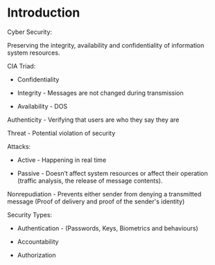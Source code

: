 # Introduction
Cyber Security:

Preserving the integrity, availability and confidentiality of information system resources.

CIA Triad:

- Confidentiality

- Integrity - Messages are not changed during transmission

- Availability - DOS

Authenticity - Verifying that users are who they say they are

Threat - Potential violation of security

Attacks:

- Active - Happening in real time

- Passive - Doesn’t affect system resources or affect their operation (traffic analysis, the release of message contents).

Nonrepudiation - Prevents either sender from denying a transmitted message (Proof of delivery and proof of the sender's identity)

Security Types:

- Authentication - (Passwords, Keys, Biometrics and behaviours)

- Accountability

- Authorization

